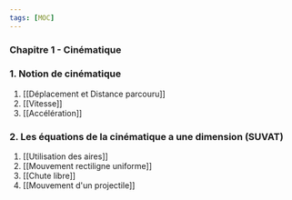 ```yaml
---
tags: [MOC]
---
```

### Chapitre 1 - Cinématique
### 1. Notion de cinématique
1. [[Déplacement et Distance parcouru]]
2. [[Vitesse]]
3. [[Accélération]]
### 2. Les équations de la cinématique a une dimension (SUVAT)
1. [[Utilisation des aires]]
2. [[Mouvement rectiligne uniforme]]
3. [[Chute libre]]
4. [[Mouvement d'un projectile]]